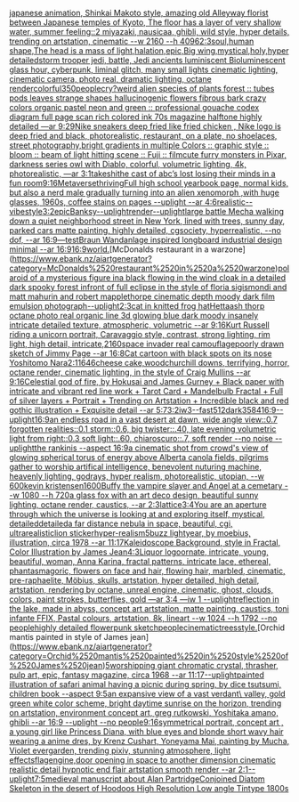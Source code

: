 [japanese animation, Shinkai Makoto style, amazing old Alleyway florist between Japanese temples of Kyoto, The floor has a layer of very shallow water, summer feeling::2  miyazaki, nausicaa, ghibli, wild style, hyper details, trending on artstation, cinematic --w 2160  --h 4096](https://www.ebank.nz/aiartgenerator?category=japanese%2520animation%2C%2520Shinkai%2520Makoto%2520style%2C%2520amazing%2520old%2520Alleyway%2520florist%2520between%2520Japanese%2520temples%2520of%2520Kyoto%2C%2520The%2520floor%2520has%2520a%2520layer%2520of%2520very%2520shallow%2520water%2C%2520summer%2520feeling%3A%3A2%2520%2520miyazaki%2C%2520nausicaa%2C%2520ghibli%2C%2520wild%2520style%2C%2520hyper%2520details%2C%2520trending%2520on%2520artstation%2C%2520cinematic%2520--w%25202160%2520%2520--h%25204096)[2:3](https://www.ebank.nz/aiartgenerator?category=2%3A3)[soul,human shape,The head is a mass of light,halation,epic,Big wing,mystical,holy,hyper detailed](https://www.ebank.nz/aiartgenerator?category=soul%2Chuman%2520shape%2CThe%2520head%2520is%2520a%2520mass%2520of%2520light%2Chalation%2Cepic%2CBig%2520wing%2Cmystical%2Choly%2Chyper%2520detailed)[storm trooper jedi, battle, Jedi ancients luminiscent Bioluminescent glass hour, cyberpunk, liminal glitch, many small lights cinematic lighting, cinematic camera, photo real, dramatic lighting, octane render](https://www.ebank.nz/aiartgenerator?category=storm%2520trooper%2520jedi%2C%2520battle%2C%2520Jedi%2520ancients%2520luminiscent%2520Bioluminescent%2520glass%2520hour%2C%2520cyberpunk%2C%2520liminal%2520glitch%2C%2520many%2520small%2520lights%2520cinematic%2520lighting%2C%2520cinematic%2520camera%2C%2520photo%2520real%2C%2520dramatic%2520lighting%2C%2520octane%2520render)[colorful](https://www.ebank.nz/aiartgenerator?category=colorful)[350](https://www.ebank.nz/aiartgenerator?category=350)[people](https://www.ebank.nz/aiartgenerator?category=people)[cry?](https://www.ebank.nz/aiartgenerator?category=cry%3F)[](https://www.ebank.nz/aiartgenerator?category=)[weird alien species of plants forest  :: tubes pods leaves strange shapes hallucinogenic flowers fibrous bark crazy colors organic pastel neon and green :: professional gouache codex diagram full page scan rich colored ink 70s magazine halftone highly detailed —ar 9:29](https://www.ebank.nz/aiartgenerator?category=weird%2520alien%2520species%2520of%2520plants%2520forest%2520%2520%3A%3A%2520tubes%2520pods%2520leaves%2520strange%2520shapes%2520hallucinogenic%2520flowers%2520fibrous%2520bark%2520crazy%2520colors%2520organic%2520pastel%2520neon%2520and%2520green%2520%3A%3A%2520professional%2520gouache%2520codex%2520diagram%2520full%2520page%2520scan%2520rich%2520colored%2520ink%252070s%2520magazine%2520halftone%2520highly%2520detailed%2520%E2%80%94ar%25209%3A29)[Nike sneakers deep fried like fried chicken , Nike logo is deep fried and black, photorealistic, restaurant, on a plate, no shoelaces, street photography,](https://www.ebank.nz/aiartgenerator?category=Nike%2520sneakers%2520deep%2520fried%2520like%2520fried%2520chicken%2520%2C%2520Nike%2520logo%2520is%2520deep%2520fried%2520and%2520black%2C%2520photorealistic%2C%2520restaurant%2C%2520on%2520a%2520plate%2C%2520no%2520shoelaces%2C%2520street%2520photography%2C)[bright gradients in multiple Colors :: graphic style :: bloom :: beam of light hitting scene :: Fuji :: film](https://www.ebank.nz/aiartgenerator?category=bright%2520gradients%2520in%2520multiple%2520Colors%2520%3A%3A%2520graphic%2520style%2520%3A%3A%2520bloom%2520%3A%3A%2520beam%2520of%2520light%2520hitting%2520scene%2520%3A%3A%2520Fuji%2520%3A%3A%2520film)[cute furry monsters in Pixar, darkness series owl with Diablo, colorful, volumetric lighting, 4k, photorealistic, —ar 3:1](https://www.ebank.nz/aiartgenerator?category=cute%2520furry%2520monsters%2520in%2520Pixar%2C%2520darkness%2520series%2520owl%2520with%2520Diablo%2C%2520colorful%2C%2520volumetric%2520lighting%2C%25204k%2C%2520photorealistic%2C%2520%E2%80%94ar%25203%3A1)[takeshi](https://www.ebank.nz/aiartgenerator?category=takeshi)[the cast of abc’s lost losing their minds in a fun room](https://www.ebank.nz/aiartgenerator?category=the%2520cast%2520of%2520abc%E2%80%99s%2520lost%2520losing%2520their%2520minds%2520in%2520a%2520fun%2520room)[9:16](https://www.ebank.nz/aiartgenerator?category=9%3A16)[Metaverse](https://www.ebank.nz/aiartgenerator?category=Metaverse)[thriving](https://www.ebank.nz/aiartgenerator?category=thriving)[Full high school yearbook page, normal kids, but also a nerd male gradually turning into an alien xenomorph ,with huge glasses, 1960s, coffee stains on pages --uplight --ar 4:6](https://www.ebank.nz/aiartgenerator?category=Full%2520high%2520school%2520yearbook%2520page%2C%2520normal%2520kids%2C%2520but%2520also%2520a%2520nerd%2520male%2520gradually%2520turning%2520into%2520an%2520alien%2520xenomorph%2520%2Cwith%2520huge%2520glasses%2C%25201960s%2C%2520coffee%2520stains%2520on%2520pages%2520--uplight%2520--ar%25204%3A6)[realistic](https://www.ebank.nz/aiartgenerator?category=realistic)[--vibe](https://www.ebank.nz/aiartgenerator?category=--vibe)[style](https://www.ebank.nz/aiartgenerator?category=style)[3:2](https://www.ebank.nz/aiartgenerator?category=3%3A2)[epic](https://www.ebank.nz/aiartgenerator?category=epic)[Banksy](https://www.ebank.nz/aiartgenerator?category=Banksy)[--uplight](https://www.ebank.nz/aiartgenerator?category=--uplight)[render](https://www.ebank.nz/aiartgenerator?category=render)[--uplight](https://www.ebank.nz/aiartgenerator?category=--uplight)[large battle Mecha walking down a quiet neighborhood street in New York, lined with trees, sunny day, parked cars  matte painting, highly detailed, cgsociety, hyperrealistic, --no dof, --ar 16:9](https://www.ebank.nz/aiartgenerator?category=large%2520battle%2520Mecha%2520walking%2520down%2520a%2520quiet%2520neighborhood%2520street%2520in%2520New%2520York%2C%2520lined%2520with%2520trees%2C%2520sunny%2520day%2C%2520parked%2520cars%2520%2520matte%2520painting%2C%2520highly%2520detailed%2C%2520cgsociety%2C%2520hyperrealistic%2C%2520--no%2520dof%2C%2520--ar%252016%3A9)[—test](https://www.ebank.nz/aiartgenerator?category=%E2%80%94test)[Braun Wandanlage inspired longboard industrial design minimal --ar 16:9](https://www.ebank.nz/aiartgenerator?category=Braun%2520Wandanlage%2520inspired%2520longboard%2520industrial%2520design%2520minimal%2520--ar%252016%3A9)[16:9](https://www.ebank.nz/aiartgenerator?category=16%3A9)[world.](https://www.ebank.nz/aiartgenerator?category=world.)[McDonalds restaurant in a warzone](https://www.ebank.nz/aiartgenerator?category=McDonalds%2520restaurant%2520in%2520a%2520warzone)[polaroid of a mysterious figure ina black flowing in the wind cloak in a detailed dark spooky forest infront of full eclipse in the style of floria sigismondi and matt mahurin and robert mapplethorpe cinematic depth moody dark film emulsion photograph](https://www.ebank.nz/aiartgenerator?category=polaroid%2520of%2520a%2520mysterious%2520figure%2520ina%2520black%2520flowing%2520in%2520the%2520wind%2520cloak%2520in%2520a%2520detailed%2520dark%2520spooky%2520forest%2520infront%2520of%2520full%2520eclipse%2520in%2520the%2520style%2520of%2520floria%2520sigismondi%2520and%2520matt%2520mahurin%2520and%2520robert%2520mapplethorpe%2520cinematic%2520depth%2520moody%2520dark%2520film%2520emulsion%2520photograph)[--uplight](https://www.ebank.nz/aiartgenerator?category=--uplight)[2:3](https://www.ebank.nz/aiartgenerator?category=2%3A3)[cat in knitted frog hat](https://www.ebank.nz/aiartgenerator?category=cat%2520in%2520knitted%2520frog%2520hat)[Hetta](https://www.ebank.nz/aiartgenerator?category=Hetta)[ash thorp octane photo real organic line 3d glowing blue dark moody insanely intricate detailed texture, atmospheric, volumetric --ar 9:16](https://www.ebank.nz/aiartgenerator?category=ash%2520thorp%2520octane%2520photo%2520real%2520organic%2520line%25203d%2520glowing%2520blue%2520dark%2520moody%2520insanely%2520intricate%2520detailed%2520texture%2C%2520atmospheric%2C%2520volumetric%2520--ar%25209%3A16)[Kurt Russell riding a unicorn portrait, Caravaggio style, contrast, strong lighting, rim light, high detail, intricate,](https://www.ebank.nz/aiartgenerator?category=Kurt%2520Russell%2520riding%2520a%2520unicorn%2520portrait%2C%2520Caravaggio%2520style%2C%2520contrast%2C%2520strong%2520lighting%2C%2520rim%2520light%2C%2520high%2520detail%2C%2520intricate%2C)[2160](https://www.ebank.nz/aiartgenerator?category=2160)[space invader real camouflage](https://www.ebank.nz/aiartgenerator?category=space%2520invader%2520real%2520camouflage)[poorly drawn sketch of Jimmy Page --ar 16:8](https://www.ebank.nz/aiartgenerator?category=poorly%2520drawn%2520sketch%2520of%2520Jimmy%2520Page%2520--ar%252016%3A8)[Cat cartoon with black spots on its nose Yoshitomo Nara](https://www.ebank.nz/aiartgenerator?category=Cat%2520cartoon%2520with%2520black%2520spots%2520on%2520its%2520nose%2520Yoshitomo%2520Nara)[2:1](https://www.ebank.nz/aiartgenerator?category=2%3A1)[1646](https://www.ebank.nz/aiartgenerator?category=1646)[cheese cake,wood](https://www.ebank.nz/aiartgenerator?category=cheese%2520cake%2Cwood)[churchill downs, terrifying, horror, octane render, cinematic lighting, in the style of Craig Mullins --ar 9:16](https://www.ebank.nz/aiartgenerator?category=churchill%2520downs%2C%2520terrifying%2C%2520horror%2C%2520octane%2520render%2C%2520cinematic%2520lighting%2C%2520in%2520the%2520style%2520of%2520Craig%2520Mullins%2520--ar%25209%3A16)[Celestial god of fire, by Hokusai and James Gurney + Black paper with intricate and vibrant red line work + Tarot Card + Mandelbulb Fractal + Full of silver layers + Portrait + Trending on Artstation + Incredible black and red gothic illustration + Exquisite detail --ar 5:7](https://www.ebank.nz/aiartgenerator?category=Celestial%2520god%2520of%2520fire%2C%2520by%2520Hokusai%2520and%2520James%2520Gurney%2520%2B%2520Black%2520paper%2520with%2520intricate%2520and%2520vibrant%2520red%2520line%2520work%2520%2B%2520Tarot%2520Card%2520%2B%2520Mandelbulb%2520Fractal%2520%2B%2520Full%2520of%2520silver%2520layers%2520%2B%2520Portrait%2520%2B%2520Trending%2520on%2520Artstation%2520%2B%2520Incredible%2520black%2520and%2520red%2520gothic%2520illustration%2520%2B%2520Exquisite%2520detail%2520--ar%25205%3A7)[3:2](https://www.ebank.nz/aiartgenerator?category=3%3A2)[iw3](https://www.ebank.nz/aiartgenerator?category=iw3)[--fast](https://www.ebank.nz/aiartgenerator?category=--fast)[512](https://www.ebank.nz/aiartgenerator?category=512)[dark](https://www.ebank.nz/aiartgenerator?category=dark)[3584](https://www.ebank.nz/aiartgenerator?category=3584)[16:9](https://www.ebank.nz/aiartgenerator?category=16%3A9)[--uplight](https://www.ebank.nz/aiartgenerator?category=--uplight)[16:9](https://www.ebank.nz/aiartgenerator?category=16%3A9)[an endless road in a vast desert at dawn, wide angle view::0.7 forgotten realities::0.1 storm::0.6, big twister::.40, late evening volumetric light from right::0.3 soft light::.60, chiaroscuro::.7, soft render --no noise  --uplight](https://www.ebank.nz/aiartgenerator?category=an%2520endless%2520road%2520in%2520a%2520vast%2520desert%2520at%2520dawn%2C%2520wide%2520angle%2520view%3A%3A0.7%2520forgotten%2520realities%3A%3A0.1%2520storm%3A%3A0.6%2C%2520big%2520twister%3A%3A.40%2C%2520late%2520evening%2520volumetric%2520light%2520from%2520right%3A%3A0.3%2520soft%2520light%3A%3A.60%2C%2520chiaroscuro%3A%3A.7%2C%2520soft%2520render%2520--no%2520noise%2520%2520--uplight)[the rankinis --aspect 16:9](https://www.ebank.nz/aiartgenerator?category=the%2520rankinis%2520--aspect%252016%3A9)[a cinematic shot from crowd's view of glowing spherical torus of energy above Alberta canola fields, pilgrims gather to worship artifical intelligence, benevolent nuturing machine, heavenly lighting, godrays, hyper realism, photorealistic, utopian, --w 600](https://www.ebank.nz/aiartgenerator?category=a%2520cinematic%2520shot%2520from%2520crowd%27s%2520view%2520of%2520glowing%2520spherical%2520torus%2520of%2520energy%2520above%2520Alberta%2520canola%2520fields%2C%2520pilgrims%2520gather%2520to%2520worship%2520artifical%2520intelligence%2C%2520benevolent%2520nuturing%2520machine%2C%2520heavenly%2520lighting%2C%2520godrays%2C%2520hyper%2520realism%2C%2520photorealistic%2C%2520utopian%2C%2520--w%2520600)[kevin kristensen](https://www.ebank.nz/aiartgenerator?category=kevin%2520kristensen)[1600](https://www.ebank.nz/aiartgenerator?category=1600)[Buffy the vampire slayer and Angel at a cemetary --w 1080 --h 720](https://www.ebank.nz/aiartgenerator?category=Buffy%2520the%2520vampire%2520slayer%2520and%2520Angel%2520at%2520a%2520cemetary%2520--w%25201080%2520--h%2520720)[a glass fox with an art deco design, beautiful sunny lighting, octane render, caustics, --ar 2:3](https://www.ebank.nz/aiartgenerator?category=a%2520glass%2520fox%2520with%2520an%2520art%2520deco%2520design%2C%2520beautiful%2520sunny%2520lighting%2C%2520octane%2520render%2C%2520caustics%2C%2520--ar%25202%3A3)[lattice](https://www.ebank.nz/aiartgenerator?category=lattice)[3:4](https://www.ebank.nz/aiartgenerator?category=3%3A4)[You are an aperture through which the universe is looking at and exploring itself, mystical, detailed](https://www.ebank.nz/aiartgenerator?category=You%2520are%2520an%2520aperture%2520through%2520which%2520the%2520universe%2520is%2520looking%2520at%2520and%2520exploring%2520itself%2C%2520mystical%2C%2520detailed)[detailed](https://www.ebank.nz/aiartgenerator?category=detailed)[a far distance nebula in space, beautiful, cgi, ultrarealistic](https://www.ebank.nz/aiartgenerator?category=a%2520far%2520distance%2520nebula%2520in%2520space%2C%2520beautiful%2C%2520cgi%2C%2520ultrarealistic)[lion sticker](https://www.ebank.nz/aiartgenerator?category=lion%2520sticker)[hyper-realism](https://www.ebank.nz/aiartgenerator?category=hyper-realism)[5](https://www.ebank.nz/aiartgenerator?category=5)[buzz lightyear, by moebius, illustration, circa 1978 --ar 11:17](https://www.ebank.nz/aiartgenerator?category=buzz%2520lightyear%2C%2520by%2520moebius%2C%2520illustration%2C%2520circa%25201978%2520--ar%252011%3A17)[Kaleidoscope Background, style in Fractal, Color Illustration by James Jean](https://www.ebank.nz/aiartgenerator?category=Kaleidoscope%2520Background%2C%2520style%2520in%2520Fractal%2C%2520Color%2520Illustration%2520by%2520James%2520Jean)[4:3](https://www.ebank.nz/aiartgenerator?category=4%3A3)[Liquor logo](https://www.ebank.nz/aiartgenerator?category=Liquor%2520logo)[ornate, intricate, young, beautiful, woman, Anna Karina, fractal patterns, intricate lace, ethereal, phantasmagoric, flowers on face and hair, flowing hair, marbled, cinematic, pre-raphaelite, Möbius, skulls, artstation, hyper detailed, high detail, artstation, rendering by octane, unreal engine, cinematic, ghost, clouds, colors, paint strokes, butterflies, gold —ar 3:4 —iw 1 --uplight](https://www.ebank.nz/aiartgenerator?category=ornate%2C%2520intricate%2C%2520young%2C%2520beautiful%2C%2520woman%2C%2520Anna%2520Karina%2C%2520fractal%2520patterns%2C%2520intricate%2520lace%2C%2520ethereal%2C%2520phantasmagoric%2C%2520flowers%2520on%2520face%2520and%2520hair%2C%2520flowing%2520hair%2C%2520marbled%2C%2520cinematic%2C%2520pre-raphaelite%2C%2520M%C3%B6bius%2C%2520skulls%2C%2520artstation%2C%2520hyper%2520detailed%2C%2520high%2520detail%2C%2520artstation%2C%2520rendering%2520by%2520octane%2C%2520unreal%2520engine%2C%2520cinematic%2C%2520ghost%2C%2520clouds%2C%2520colors%2C%2520paint%2520strokes%2C%2520butterflies%2C%2520gold%2520%E2%80%94ar%25203%3A4%2520%E2%80%94iw%25201%2520--uplight)[reflection in the lake, made in abyss, concept art artstation, matte painting, caustics, toni infante FFIX, Pastal colours, artstation, 8k, lineart  --w 1024 --h 1792 --no people](https://www.ebank.nz/aiartgenerator?category=reflection%2520in%2520the%2520lake%2C%2520made%2520in%2520abyss%2C%2520concept%2520art%2520artstation%2C%2520matte%2520painting%2C%2520caustics%2C%2520toni%2520infante%2520FFIX%2C%2520Pastal%2520colours%2C%2520artstation%2C%25208k%2C%2520lineart%2520%2520--w%25201024%2520--h%25201792%2520--no%2520people)[highly detailed flowerpunk sketch](https://www.ebank.nz/aiartgenerator?category=highly%2520detailed%2520flowerpunk%2520sketch)[people](https://www.ebank.nz/aiartgenerator?category=people)[cinematic](https://www.ebank.nz/aiartgenerator?category=cinematic)[trees](https://www.ebank.nz/aiartgenerator?category=trees)[style.](https://www.ebank.nz/aiartgenerator?category=style.)[Orchid mantis painted in style of James jean](https://www.ebank.nz/aiartgenerator?category=Orchid%2520mantis%2520painted%2520in%2520style%2520of%2520James%2520jean)[5](https://www.ebank.nz/aiartgenerator?category=5)[worshipping giant chromatic crystal, thrasher, pulp art, epic, fantasy magazine, circa 1968 --ar 11:17](https://www.ebank.nz/aiartgenerator?category=worshipping%2520giant%2520chromatic%2520crystal%2C%2520thrasher%2C%2520pulp%2520art%2C%2520epic%2C%2520fantasy%2520magazine%2C%2520circa%25201968%2520--ar%252011%3A17)[--uplight](https://www.ebank.nz/aiartgenerator?category=--uplight)[painted illustration of safari animal having a picnic during spring, by dice tsutsumi, children book --aspect 9:5](https://www.ebank.nz/aiartgenerator?category=painted%2520illustration%2520of%2520safari%2520animal%2520having%2520a%2520picnic%2520during%2520spring%2C%2520by%2520dice%2520tsutsumi%2C%2520children%2520book%2520--aspect%25209%3A5)[an expansive view of a vast verdant\ valley, gold green white color scheme, bright daytime sunrise on the horizon, trending on artstation, environment concept art, greg rutkowski, Yoshitaka amano, ghibli --ar 16:9 --uplight --no people](https://www.ebank.nz/aiartgenerator?category=an%2520expansive%2520view%2520of%2520a%2520vast%2520verdant%5C%2520valley%2C%2520gold%2520green%2520white%2520color%2520scheme%2C%2520bright%2520daytime%2520sunrise%2520on%2520the%2520horizon%2C%2520trending%2520on%2520artstation%2C%2520environment%2520concept%2520art%2C%2520greg%2520rutkowski%2C%2520Yoshitaka%2520amano%2C%2520ghibli%2520--ar%252016%3A9%2520--uplight%2520--no%2520people)[9:16](https://www.ebank.nz/aiartgenerator?category=9%3A16)[symmetrical portrait, concept art , a young girl like Princess Diana, with blue eyes and blonde short wavy hair wearing a anime dres, by Krenz Cushart, Yoneyama Mai, painting by Mucha, Violet evergarden, trending pixiv, stunning atmosphere, light effects](https://www.ebank.nz/aiartgenerator?category=symmetrical%2520portrait%2C%2520concept%2520art%2520%2C%2520a%2520young%2520girl%2520like%2520Princess%2520Diana%2C%2520with%2520blue%2520eyes%2520and%2520blonde%2520short%2520wavy%2520hair%2520wearing%2520a%2520anime%2520dres%2C%2520by%2520Krenz%2520Cushart%2C%2520Yoneyama%2520Mai%2C%2520painting%2520by%2520Mucha%2C%2520Violet%2520evergarden%2C%2520trending%2520pixiv%2C%2520stunning%2520atmosphere%2C%2520light%2520effects)[flag](https://www.ebank.nz/aiartgenerator?category=flag)[engine,](https://www.ebank.nz/aiartgenerator?category=engine%2C)[door opening in space to another dimension cinematic realistic detail hypnotic end flair artstation smooth render --ar 2:1](https://www.ebank.nz/aiartgenerator?category=door%2520opening%2520in%2520space%2520to%2520another%2520dimension%2520cinematic%2520realistic%2520detail%2520hypnotic%2520end%2520flair%2520artstation%2520smooth%2520render%2520--ar%25202%3A1)[--uplight](https://www.ebank.nz/aiartgenerator?category=--uplight)[7:5](https://www.ebank.nz/aiartgenerator?category=7%3A5)[medieval manuscript about Alan Partridge](https://www.ebank.nz/aiartgenerator?category=medieval%2520manuscript%2520about%2520Alan%2520Partridge)[Conjoined Diatom Skeleton in the desert of Hoodoos High Resolution Low angle Tintype 1800s](https://www.ebank.nz/aiartgenerator?category=Conjoined%2520Diatom%2520Skeleton%2520in%2520the%2520desert%2520of%2520Hoodoos%2520High%2520Resolution%2520Low%2520angle%2520Tintype%25201800s)